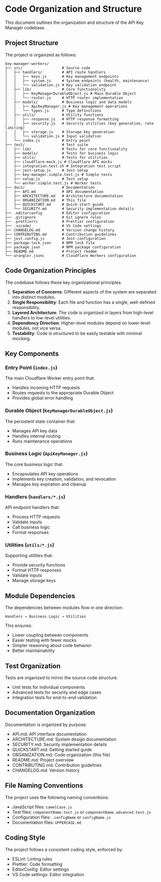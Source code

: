 # Code Organization and Structure

This document outlines the organization and structure of the API Key Manager codebase.

## Project Structure

The project is organized as follows:

```
key-manager-workers/
├── src/                  # Source code
│   ├── handlers/         # API route handlers
│   │   ├── keys.js       # Key management endpoints
│   │   ├── system.js     # System endpoints (health, maintenance)
│   │   └── validation.js # Key validation endpoint
│   ├── lib/              # Core functionality
│   │   ├── KeyManagerDurableObject.js # Main Durable Object
│   │   └── router.js     # HTTP router implementation
│   ├── models/           # Business logic and data models
│   │   ├── ApiKeyManager.js # Key management operations
│   │   └── types.js      # Type definitions
│   ├── utils/            # Utility functions
│   │   ├── response.js   # HTTP response formatting
│   │   ├── security.js   # Security utilities (key generation, rate limiting)
│   │   ├── storage.js    # Storage key generation
│   │   └── validation.js # Input validation
│   └── index.js          # Entry point
├── test/                 # Test suite
│   ├── lib/              # Tests for core functionality
│   ├── models/           # Tests for business logic
│   ├── utils/            # Tests for utilities
│   ├── cloudflare-mock.js # Cloudflare API mocks
│   ├── integration-test.sh # Integration test script
│   ├── jest-setup.js     # Jest setup
│   ├── key-manager.simple.test.js # Simple tests
│   ├── setup.js          # Test setup
│   └── worker.simple.test.js # Worker tests
├── docs/                 # Documentation
│   ├── API.md            # API documentation
│   ├── ARCHITECTURE.md   # Architecture documentation
│   ├── ORGANIZATION.md   # This file
│   ├── QUICKSTART.md     # Quick start guide
│   └── SECURITY.md       # Security implementation details
├── .editorconfig         # Editor configuration
├── .gitignore            # Git ignore rules
├── .prettierrc           # Prettier configuration
├── .vscode/              # VS Code settings
├── CHANGELOG.md          # Version change history
├── CONTRIBUTING.md       # Contribution guidelines
├── jest.config.js        # Jest configuration
├── package-lock.json     # NPM lock file
├── package.json          # NPM package configuration
├── README.md             # Project readme
└── wrangler.jsonc        # Cloudflare Workers configuration
```

## Code Organization Principles

The codebase follows these key organizational principles:

1. **Separation of Concerns**: Different aspects of the system are separated into distinct modules.
2. **Single Responsibility**: Each file and function has a single, well-defined responsibility.
3. **Layered Architecture**: The code is organized in layers from high-level handlers to low-level utilities.
4. **Dependency Direction**: Higher-level modules depend on lower-level modules, not vice versa.
5. **Testability**: Code is structured to be easily testable with minimal mocking.

## Key Components

### Entry Point (`index.js`)

The main Cloudflare Worker entry point that:
- Handles incoming HTTP requests
- Routes requests to the appropriate Durable Object
- Provides global error handling

### Durable Object (`KeyManagerDurableObject.js`)

The persistent state container that:
- Manages API key data
- Handles internal routing
- Runs maintenance operations

### Business Logic (`ApiKeyManager.js`)

The core business logic that:
- Encapsulates API key operations
- Implements key creation, validation, and revocation
- Manages key expiration and cleanup

### Handlers (`handlers/*.js`)

API endpoint handlers that:
- Process HTTP requests
- Validate inputs
- Call business logic
- Format responses

### Utilities (`utils/*.js`)

Supporting utilities that:
- Provide security functions
- Format HTTP responses
- Validate inputs
- Manage storage keys

## Module Dependencies

The dependencies between modules flow in one direction:

```
Handlers → Business Logic → Utilities
```

This ensures:
- Lower coupling between components
- Easier testing with fewer mocks
- Simpler reasoning about code behavior
- Better maintainability

## Test Organization

Tests are organized to mirror the source code structure:

- Unit tests for individual components
- Advanced tests for security and edge cases
- Integration tests for end-to-end validation

## Documentation Organization

Documentation is organized by purpose:

- API.md: API interface documentation
- ARCHITECTURE.md: System design documentation
- SECURITY.md: Security implementation details
- QUICKSTART.md: Getting started guide
- ORGANIZATION.md: Code organization (this file)
- README.md: Project overview
- CONTRIBUTING.md: Contribution guidelines
- CHANGELOG.md: Version history

## File Naming Conventions

The project uses the following naming conventions:

- JavaScript files: `camelCase.js`
- Test files: `componentName.test.js` or `componentName.advanced.test.js`
- Configuration files: `.configName` or `configName.js`
- Documentation files: `UPPERCASE.md`

## Coding Style

The project follows a consistent coding style, enforced by:

- ESLint: Linting rules
- Prettier: Code formatting
- EditorConfig: Editor settings
- VS Code settings: Editor integration